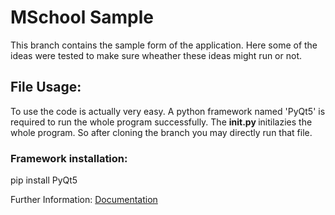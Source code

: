 # MSchool Sample

This branch contains the sample form of the application. 
Here some of the ideas were tested to make sure wheather these ideas might run or not.


## File Usage: 

To use the code is actually very easy. A python framework named 'PyQt5' is required to run the whole program successfully.
The <b> init.py </b> initilazies the whole program. So after cloning the branch you may directly run that file.

### Framework installation:
  pip install PyQt5
  
  Further Information: [Documentation](https://www.riverbankcomputing.com/static/Docs/PyQt5/)
